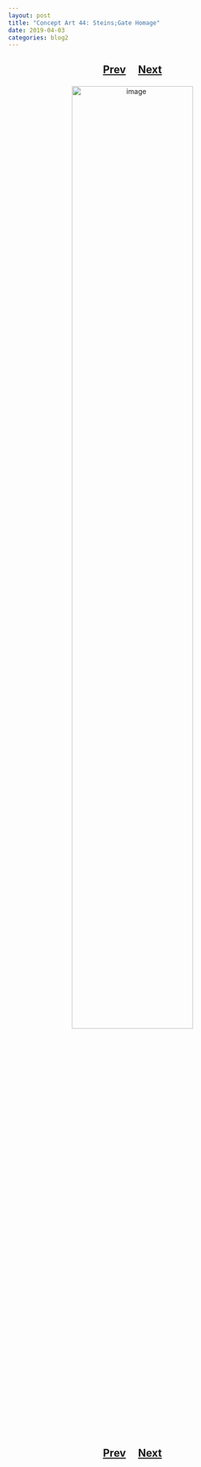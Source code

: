 ```yaml
---
layout: post
title: "Concept Art 44: Steins;Gate Homage"
date: 2019-04-03
categories: blog2
---
```


<h2>
  <p style="text-align:center;">
    <a href="/wingsofthechorus/archive/2019/03/30/conceptart43">Prev</a>
    &nbsp;&nbsp;&nbsp;
    <a href="/wingsofthechorus/archive/2019/04/06/conceptart45">Next</a>
  </p>
</h2>

<p style="text-align:center;">
  <img src="/wingsofthechorus/images/conceptart/ca44.png" width="70%" alt="image"/>
</p>

<h2>
  <p style="text-align:center;">
    <a href="/wingsofthechorus/archive/2019/03/30/conceptart43">Prev</a>
    &nbsp;&nbsp;&nbsp;
    <a href="/wingsofthechorus/archive/2019/04/06/conceptart45">Next</a>
  </p>
</h2>
